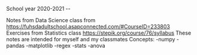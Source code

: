 
School year 2020-2021 --

Notes from Data Science class from https://fuhsdadultschool.asapconnected.com/#CourseID=233803 
Exercises from Statistics class https://stepik.org/course/76/syllabus
These notes are intended for myself and my classmates
Concepts:
-numpy
-pandas
-matplotlib
-regex
-stats
-anova

